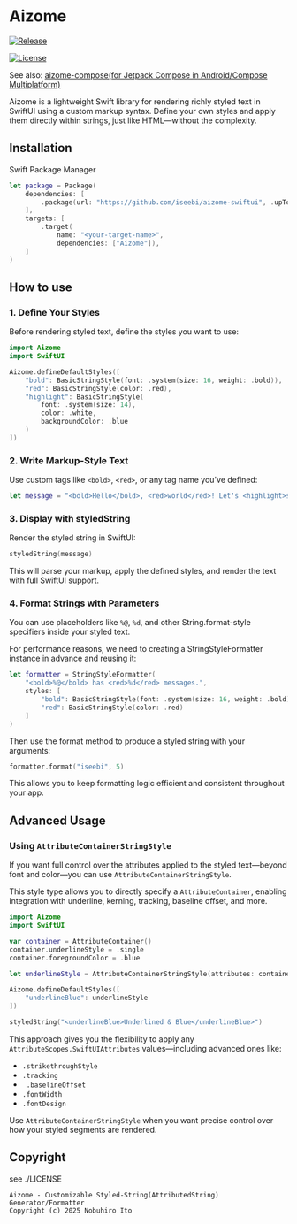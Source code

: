# Aizome

[![Release](https://img.shields.io/github/v/release/iseebi/aizome-swiftui)](https://github.com/iseebi/aizome-swiftui/releases/latest)
<!--
[![Swift Compatibility](https://img.shields.io/endpoint?url=https%3A%2F%2Fswiftpackageindex.com%2Fapi%2Fpackages%2Fiseebi%2Faizome-swiftui%2Fbadge%3Ftype%3Dswift-versions)](https://swiftpackageindex.com/iseebi/aizome-swiftui)
[![Platform Compatibility](https://img.shields.io/endpoint?url=https%3A%2F%2Fswiftpackageindex.com%2Fapi%2Fpackages%2Fiseebi%2Faizome-swiftui%2Fbadge%3Ftype%3Dplatforms)](https://swiftpackageindex.com/iseebi/aizome-swiftui)
-->
[![License](https://img.shields.io/github/license/iseebi/aizome-swiftui)](https://github.com/iseebi/aizome-swiftui/blob/main/LICENSE)

See also: [aizome-compose(for Jetpack Compose in Android/Compose Multiplatform)](https://github.com/iseebi/aizome-compose)

Aizome is a lightweight Swift library for rendering richly styled text in SwiftUI using a custom markup syntax. Define your own styles and apply them directly within strings, just like HTML—without the complexity.

## Installation

Swift Package Manager

```swift
let package = Package(
    dependencies: [
        .package(url: "https://github.com/iseebi/aizome-swiftui", .upToNextMajor(from: "0.1.0")),
    ],
    targets: [
        .target(
            name: "<your-target-name>",
            dependencies: ["Aizome"]),
    ]
)
```

## How to use

### 1. Define Your Styles

Before rendering styled text, define the styles you want to use:

```swift
import Aizome
import SwiftUI

Aizome.defineDefaultStyles([
    "bold": BasicStringStyle(font: .system(size: 16, weight: .bold)),
    "red": BasicStringStyle(color: .red),
    "highlight": BasicStringStyle(
        font: .system(size: 14),
        color: .white,
        backgroundColor: .blue
    )
])
```

### 2. Write Markup-Style Text

Use custom tags like `<bold>`, `<red>`, or any tag name you've defined:

```swift
let message = "<bold>Hello</bold>, <red>world</red>! Let's <highlight>shine</highlight>."
```

### 3. Display with styledString

Render the styled string in SwiftUI:

```swift
styledString(message)
```

This will parse your markup, apply the defined styles, and render the text with full SwiftUI support.

### 4. Format Strings with Parameters

You can use placeholders like `%@`, `%d`, and other String.format-style specifiers inside your styled text.

For performance reasons, we need to creating a StringStyleFormatter instance in advance and reusing it:

```swift
let formatter = StringStyleFormatter(
    "<bold>%@</bold> has <red>%d</red> messages.",
    styles: [
        "bold": BasicStringStyle(font: .system(size: 16, weight: .bold)),
        "red": BasicStringStyle(color: .red)
    ]
)
```

Then use the format method to produce a styled string with your arguments:

```swift
formatter.format("iseebi", 5)
```

This allows you to keep formatting logic efficient and consistent throughout your app.

## Advanced Usage

### Using `AttributeContainerStringStyle`

If you want full control over the attributes applied to the styled text—beyond font and color—you can use `AttributeContainerStringStyle`.

This style type allows you to directly specify a `AttributeContainer`, enabling integration with underline, kerning, tracking, baseline offset, and more.

```swift
import Aizome
import SwiftUI

var container = AttributeContainer()
container.underlineStyle = .single
container.foregroundColor = .blue

let underlineStyle = AttributeContainerStringStyle(attributes: container)

Aizome.defineDefaultStyles([
    "underlineBlue": underlineStyle
])

styledString("<underlineBlue>Underlined & Blue</underlineBlue>")
```

This approach gives you the flexibility to apply any `AttributeScopes.SwiftUIAttributes` values—including advanced ones like:

- `.strikethroughStyle`
- `.tracking`
- ` .baselineOffset`
- `.fontWidth`
- `.fontDesign`

Use `AttributeContainerStringStyle` when you want precise control over how your styled segments are rendered.

## Copyright

see ./LICENSE

```
Aizome - Customizable Styled-String(AttributedString) Generator/Formatter
Copyright (c) 2025 Nobuhiro Ito
```

